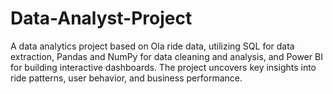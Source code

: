 # Data-Analyst-Project
A data analytics project based on Ola ride data, utilizing SQL for data extraction, Pandas and NumPy for data cleaning and analysis, and Power BI for building interactive dashboards. The project uncovers key insights into ride patterns, user behavior, and business performance.
